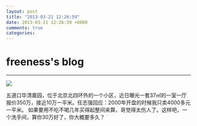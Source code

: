 ```yaml
---
layout: post
title: "2013-03-21 12:26:59"
date: 2013-03-21 12:26:59 +0800
comments: true
categories: 
---
```


# freeness's blog

----------

![](http://okqmqrbgo.bkt.clouddn.com/201303211226591.jpg)

>
五道口华清嘉园，位于北京北四环外的一个小区，近日曝光一套37㎡的一室一厅报价350万，接近10万一平米。任志强回应：2000年开盘的时候我只卖4000多元一平米。
如果要用不吃不喝几年买得起整间来算，哥觉得太伤人了。这样吧，一个洗手间，算你30万好了，你大概要多久？